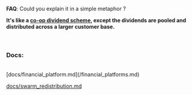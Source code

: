 <b>FAQ</b>: Could you explain it in a simple metaphor ?

<b>It's like a <a href="http://en.wikipedia.org/wiki/The_Co-operative_Group#Dividend_and_membership_scheme">co-op dividend scheme</a>, except the dividends are pooled and distributed across a larger customer base.</b>
<br><br><br>


### Docs:
<br>
[docs/financial_platform.md](/financial_platforms.md)

[docs/swarm_redistribution.md](/swarm_redistribution.md)